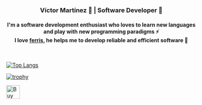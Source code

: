 <div align="center">

### Víctor Martínez :boy: | Software Developer :space_invader: 
#### I'm a software development enthusiast who loves to learn new languages and play with new programming paradigms :zap: <br> I love [ferris](https://rustacean.net), he helps me to develop reliable and efficient software 🦀
</div>
</br>
 
[![Top Langs](https://github-readme-stats.vercel.app/api/top-langs/?username=JasterV&layout=compact&theme=gruvbox&hide_progress=true&langs_count=20&hide=java,c,php,processing,html,ejs)](https://github.com/anuraghazra/github-readme-stats)

[![trophy](https://github-profile-trophy.vercel.app/?username=JasterV&theme=nord&column=4)](https://github.com/ryo-ma/github-profile-trophy)
 
<a href='https://ko-fi.com/X7X26W4YR' target='_blank'><img height='36' style='border:0px;height:36px;' src='https://cdn.ko-fi.com/cdn/kofi2.png?v=3' border='0' alt='Buy Me a Coffee at ko-fi.com' /></a>

